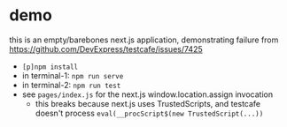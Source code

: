 # demo

this is an empty/barebones next.js application, demonstrating failure from https://github.com/DevExpress/testcafe/issues/7425

- `[p]npm install`
- in terminal-1: `npm run serve`
- in terminal-2: `npm run test`
- see `pages/index.js` for the next.js window.location.assign invocation
  - this breaks because next.js uses TrustedScripts, and testcafe doesn't process `eval(__procScript$(new TrustedScript(...))`
